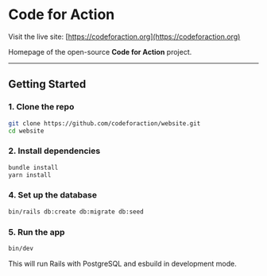 # Code for Action

Visit the live site: [https://codeforaction.org](https://codeforaction.org)

 Homepage of the open-source **Code for Action** project.

---

## Getting Started

### 1. Clone the repo

```bash
git clone https://github.com/codeforaction/website.git
cd website
```

### 2. Install dependencies

```bash
bundle install
yarn install
```

### 4. Set up the database

```bash
bin/rails db:create db:migrate db:seed
```

### 5. Run the app

```bash
bin/dev
```

This will run Rails with PostgreSQL and esbuild in development mode.

